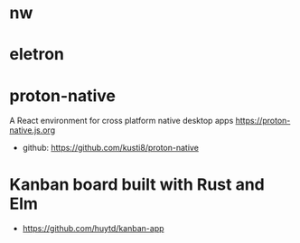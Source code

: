 # nw

# eletron

# proton-native
  A React environment for cross platform native desktop apps https://proton-native.js.org
* github: https://github.com/kusti8/proton-native


# Kanban board built with Rust and Elm
- https://github.com/huytd/kanban-app
